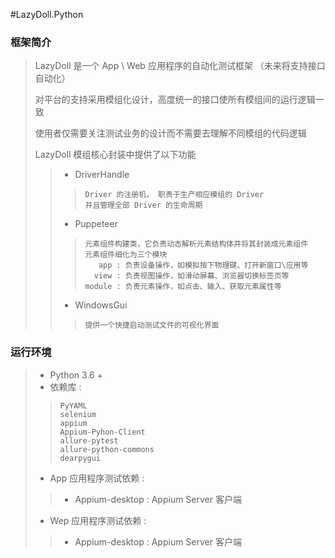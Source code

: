 #LazyDoll.Python

 ### 框架简介
> LazyDoll 是一个 App \ Web 应用程序的自动化测试框架 （未来将支持接口自动化）
>
> 对平台的支持采用模组化设计，高度统一的接口使所有模组间的运行逻辑一致
>
> 使用者仅需要关注测试业务的设计而不需要去理解不同模组的代码逻辑
>
> LazyDoll 模组核心封装中提供了以下功能
>
>> * DriverHandle
>>>     Driver 的注册机， 职责于生产相应模组的 Driver
>>>     并且管理全部 Driver 的生命周期
>>
>> * Puppeteer
>>>     元素组件构建类，它负责动态解析元素结构体并将其封装成元素组件
>>>     元素组件细化为三个模块
>>>        app : 负责设备操作，如模拟按下物理键、打开新窗口\应用等
>>>       view : 负责视图操作，如滑动屏幕、浏览器切换标签页等
>>>     module : 负责元素操作，如点击、输入、获取元素属性等
>>
>> * WindowsGui
>>>     提供一个快捷启动测试文件的可视化界面
>>

 ### 运行环境
> * Python 3.6 +
> * 依赖库 :
>>     PyYAML
>>     selenium
>>     appium
>>     Appium-Pyhon-Client
>>     allure-pytest
>>     allure-python-commons
>>     dearpygui
>
> * App 应用程序测试依赖 :
>> * Appium-desktop : Appium Server 客户端
>
> * Wep 应用程序测试依赖 :
>> * Appium-desktop : Appium Server 客户端